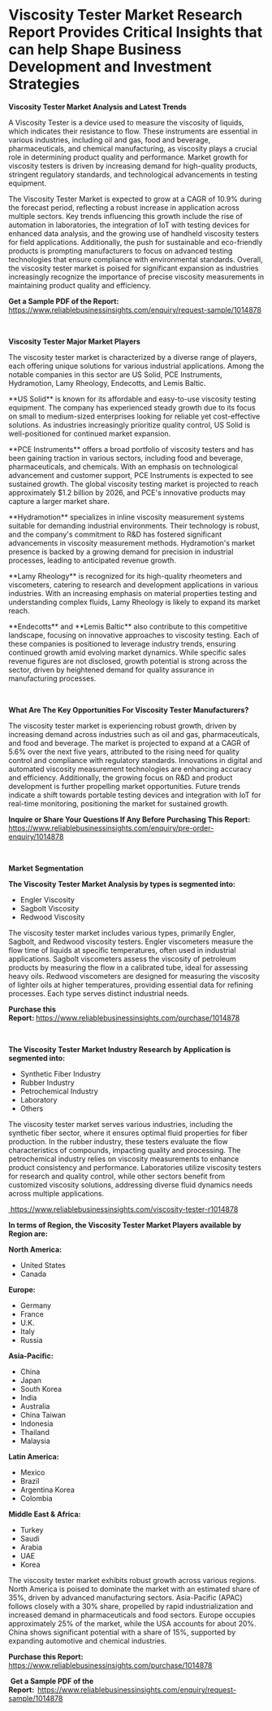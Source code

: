 <p><h1>Viscosity Tester Market Research Report Provides Critical Insights that can help Shape Business Development and Investment Strategies</h1></p><p><strong>Viscosity Tester Market Analysis and Latest Trends</strong></p>
<p><p>A Viscosity Tester is a device used to measure the viscosity of liquids, which indicates their resistance to flow. These instruments are essential in various industries, including oil and gas, food and beverage, pharmaceuticals, and chemical manufacturing, as viscosity plays a crucial role in determining product quality and performance. Market growth for viscosity testers is driven by increasing demand for high-quality products, stringent regulatory standards, and technological advancements in testing equipment. </p><p>The Viscosity Tester Market is expected to grow at a CAGR of 10.9% during the forecast period, reflecting a robust increase in application across multiple sectors. Key trends influencing this growth include the rise of automation in laboratories, the integration of IoT with testing devices for enhanced data analysis, and the growing use of handheld viscosity testers for field applications. Additionally, the push for sustainable and eco-friendly products is prompting manufacturers to focus on advanced testing technologies that ensure compliance with environmental standards. Overall, the viscosity tester market is poised for significant expansion as industries increasingly recognize the importance of precise viscosity measurements in maintaining product quality and efficiency.</p></p>
<p><strong>Get a Sample PDF of the Report:&nbsp;</strong> <a href="https://www.reliablebusinessinsights.com/enquiry/request-sample/1014878?utm_campaign=2301&utm_medium=2&utm_source=Github&utm_content=ia&utm_term=17042025&utm_id=viscosity-tester">https://www.reliablebusinessinsights.com/enquiry/request-sample/1014878</a></p>
<p>&nbsp;</p>
<p><strong>Viscosity Tester Major Market Players</strong></p>
<p><p>The viscosity tester market is characterized by a diverse range of players, each offering unique solutions for various industrial applications. Among the notable companies in this sector are US Solid, PCE Instruments, Hydramotion, Lamy Rheology, Endecotts, and Lemis Baltic.</p><p>**US Solid** is known for its affordable and easy-to-use viscosity testing equipment. The company has experienced steady growth due to its focus on small to medium-sized enterprises looking for reliable yet cost-effective solutions. As industries increasingly prioritize quality control, US Solid is well-positioned for continued market expansion.</p><p>**PCE Instruments** offers a broad portfolio of viscosity testers and has been gaining traction in various sectors, including food and beverage, pharmaceuticals, and chemicals. With an emphasis on technological advancement and customer support, PCE Instruments is expected to see sustained growth. The global viscosity testing market is projected to reach approximately $1.2 billion by 2026, and PCE's innovative products may capture a larger market share.</p><p>**Hydramotion** specializes in inline viscosity measurement systems suitable for demanding industrial environments. Their technology is robust, and the company's commitment to R&D has fostered significant advancements in viscosity measurement methods. Hydramotion's market presence is backed by a growing demand for precision in industrial processes, leading to anticipated revenue growth.</p><p>**Lamy Rheology** is recognized for its high-quality rheometers and viscometers, catering to research and development applications in various industries. With an increasing emphasis on material properties testing and understanding complex fluids, Lamy Rheology is likely to expand its market reach.</p><p>**Endecotts** and **Lemis Baltic** also contribute to this competitive landscape, focusing on innovative approaches to viscosity testing. Each of these companies is positioned to leverage industry trends, ensuring continued growth amid evolving market dynamics. While specific sales revenue figures are not disclosed, growth potential is strong across the sector, driven by heightened demand for quality assurance in manufacturing processes.</p></p>
<p>&nbsp;</p>
<p><strong>What Are The Key Opportunities For Viscosity Tester Manufacturers?</strong></p>
<p><p>The viscosity tester market is experiencing robust growth, driven by increasing demand across industries such as oil and gas, pharmaceuticals, and food and beverage. The market is projected to expand at a CAGR of 5.6% over the next five years, attributed to the rising need for quality control and compliance with regulatory standards. Innovations in digital and automated viscosity measurement technologies are enhancing accuracy and efficiency. Additionally, the growing focus on R&D and product development is further propelling market opportunities. Future trends indicate a shift towards portable testing devices and integration with IoT for real-time monitoring, positioning the market for sustained growth.</p></p>
<p><strong>Inquire or Share Your Questions If Any Before Purchasing This Report:</strong> <a href="https://www.reliablebusinessinsights.com/enquiry/pre-order-enquiry/1014878?utm_campaign=2301&utm_medium=2&utm_source=Github&utm_content=ia&utm_term=17042025&utm_id=viscosity-tester">https://www.reliablebusinessinsights.com/enquiry/pre-order-enquiry/1014878</a></p>
<p>&nbsp;</p>
<p><strong>Market Segmentation</strong></p>
<p><strong>The Viscosity Tester Market Analysis by types is segmented into:</strong></p>
<p><ul><li>Engler Viscosity</li><li>Sagbolt Viscosity</li><li>Redwood Viscosity</li></ul></p>
<p><p>The viscosity tester market includes various types, primarily Engler, Sagbolt, and Redwood viscosity testers. Engler viscometers measure the flow time of liquids at specific temperatures, often used in industrial applications. Sagbolt viscometers assess the viscosity of petroleum products by measuring the flow in a calibrated tube, ideal for assessing heavy oils. Redwood viscometers are designed for measuring the viscosity of lighter oils at higher temperatures, providing essential data for refining processes. Each type serves distinct industrial needs.</p></p>
<p><strong>Purchase this Report:&nbsp;</strong><a href="https://www.reliablebusinessinsights.com/purchase/1014878?utm_campaign=2301&utm_medium=2&utm_source=Github&utm_content=ia&utm_term=17042025&utm_id=viscosity-tester">https://www.reliablebusinessinsights.com/purchase/1014878</a></p>
<p>&nbsp;</p>
<p><strong>The Viscosity Tester Market Industry Research by Application is segmented into:</strong></p>
<p><ul><li>Synthetic Fiber Industry</li><li>Rubber Industry</li><li>Petrochemical Industry</li><li>Laboratory</li><li>Others</li></ul></p>
<p><p>The viscosity tester market serves various industries, including the synthetic fiber sector, where it ensures optimal fluid properties for fiber production. In the rubber industry, these testers evaluate the flow characteristics of compounds, impacting quality and processing. The petrochemical industry relies on viscosity measurements to enhance product consistency and performance. Laboratories utilize viscosity testers for research and quality control, while other sectors benefit from customized viscosity solutions, addressing diverse fluid dynamics needs across multiple applications.</p></p>
<p><a href="https://www.reliablebusinessinsights.com/viscosity-tester-r1014878?utm_campaign=2301&utm_medium=2&utm_source=Github&utm_content=ia&utm_term=17042025&utm_id=viscosity-tester">&nbsp;https://www.reliablebusinessinsights.com/viscosity-tester-r1014878</a></p>
<p><strong>In terms of Region, the Viscosity Tester Market Players available by Region are:</strong></p>
<p>
    <p> <strong> North America: </strong>
        <ul>
            <li>United States</li>
            <li>Canada</li>
        </ul>
        </p> 
    <p> <strong> Europe: </strong>
        <ul>
            <li>Germany</li>
            <li>France</li>
            <li>U.K.</li>
            <li>Italy</li>
            <li>Russia</li>
        </ul>
        </p> 
    <p> <strong> Asia-Pacific: </strong>
        <ul>
            <li>China</li>
            <li>Japan</li>
            <li>South Korea</li>
            <li>India</li>
            <li>Australia</li>
            <li>China Taiwan</li>
            <li>Indonesia</li>
            <li>Thailand</li>
            <li>Malaysia</li>
        </ul>
        </p> 
    <p> <strong> Latin America: </strong>
        <ul>
            <li>Mexico</li>
            <li>Brazil</li>
            <li>Argentina Korea</li>
            <li>Colombia</li>
        </ul>
        </p> 
    <p> <strong> Middle East & Africa: </strong>
        <ul>
            <li>Turkey</li>
            <li>Saudi</li>
            <li>Arabia</li>
            <li>UAE</li>
            <li>Korea</li>
        </ul>
    </p>
    </p>
<p><p>The viscosity tester market exhibits robust growth across various regions. North America is poised to dominate the market with an estimated share of 35%, driven by advanced manufacturing sectors. Asia-Pacific (APAC) follows closely with a 30% share, propelled by rapid industrialization and increased demand in pharmaceuticals and food sectors. Europe occupies approximately 25% of the market, while the USA accounts for about 20%. China shows significant potential with a share of 15%, supported by expanding automotive and chemical industries.</p></p>
<p><strong>Purchase this Report: </strong><a href="https://www.reliablebusinessinsights.com/purchase/1014878?utm_campaign=2301&utm_medium=2&utm_source=Github&utm_content=ia&utm_term=17042025&utm_id=viscosity-tester">https://www.reliablebusinessinsights.com/purchase/1014878</a></p>
<p>&nbsp;<strong>Get a Sample PDF of the Report:&nbsp;&nbsp;</strong><a href="https://www.reliablebusinessinsights.com/enquiry/request-sample/1014878?utm_campaign=2301&utm_medium=2&utm_source=Github&utm_content=ia&utm_term=17042025&utm_id=viscosity-tester">https://www.reliablebusinessinsights.com/enquiry/request-sample/1014878</a></p>
<p><strong></strong></p>
<p><p></p><p></p><p></p></p>